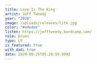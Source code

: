 ```yaml
---
title: Love Is The King
artist: Jeff Tweedy
year: "2020"
image: /uploads/releases/litk.jpg
color: "#ededee"
listen: https://jefftweedy.bandcamp.com/
role: Drums
type: LP
is_featured: true
with_dad: true
date: 2020-09-25T05:20:59.899Z
---
```

